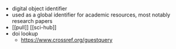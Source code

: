 - digital object identifier
- used as a global identifier for academic resources, most notably research papers
- [[pull]] [[sci-hub]]
- doi lookup
	- https://www.crossref.org/guestquery